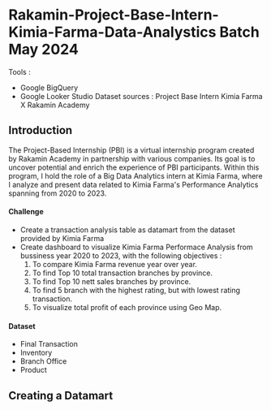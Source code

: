 # Rakamin-Project-Base-Intern-Kimia-Farma-Data-Analystics Batch May 2024

Tools : 
* Google BigQuery
* Google Looker Studio
Dataset sources : Project Base Intern Kimia Farma X Rakamin Academy

## Introduction
The Project-Based Internship (PBI) is a virtual internship program created by Rakamin Academy in partnership with various companies. Its goal is to uncover potential and enrich the experience of PBI participants. Within this program, I hold the role of a Big Data Analytics intern at Kimia Farma, where I analyze and present data related to Kimia Farma's Performance Analytics spanning from 2020 to 2023.

#### Challenge
* Create a transaction analysis table as datamart from the dataset provided by Kimia Farma
* Create dashboard to visualize Kimia Farma Performace Analysis from bussiness year 2020 to 2023, with the following objectives :
    1. To compare Kimia Farma revenue year over year.
    2. To find Top 10 total transaction branches by province.
    3. To find Top 10 nett sales branches by province.
    4. To find 5 branch with the highest rating, but with lowest rating transaction.
    5. To visualize total profit of each province using Geo Map.

#### Dataset 
* Final Transaction 
* Inventory
* Branch Office
* Product

## Creating a Datamart
 

